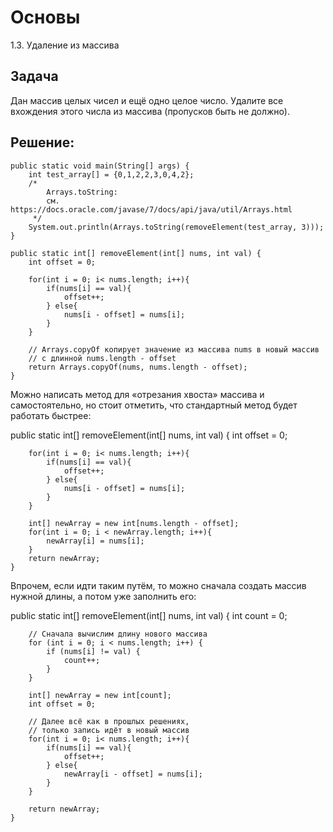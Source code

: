 # Основы

1.3. Удаление из массива

Задача
--------
Дан массив целых чисел и ещё одно целое число. Удалите все вхождения этого числа из массива (пропусков быть не должно).


Решение:
--------
    public static void main(String[] args) {
        int test_array[] = {0,1,2,2,3,0,4,2};
        /*
            Arrays.toString:
            см. https://docs.oracle.com/javase/7/docs/api/java/util/Arrays.html
         */
        System.out.println(Arrays.toString(removeElement(test_array, 3)));
    }

    public static int[] removeElement(int[] nums, int val) {
        int offset = 0;

        for(int i = 0; i< nums.length; i++){
            if(nums[i] == val){
                offset++;
            } else{
                nums[i - offset] = nums[i];
            }
        }

        // Arrays.copyOf копирует значение из массива nums в новый массив
        // с длинной nums.length - offset
        return Arrays.copyOf(nums, nums.length - offset);
    }

Можно написать метод для «отрезания хвоста» массива и самостоятельно, но стоит отметить, что стандартный метод будет работать быстрее:

public static int[] removeElement(int[] nums, int val) {
int offset = 0;

        for(int i = 0; i< nums.length; i++){
            if(nums[i] == val){
                offset++;
            } else{
                nums[i - offset] = nums[i];
            }
        }

        int[] newArray = new int[nums.length - offset];
        for(int i = 0; i < newArray.length; i++){
            newArray[i] = nums[i];
        }
        return newArray;
    }

Впрочем, если идти таким путём, то можно сначала создать массив нужной длины, а потом уже заполнить его:

public static int[] removeElement(int[] nums, int val) {
int count = 0;

        // Сначала вычислим длину нового массива
        for (int i = 0; i < nums.length; i++) {
            if (nums[i] != val) {
                count++;
            }
        }

        int[] newArray = new int[count];
        int offset = 0;

        // Далее всё как в прошлых решениях,
        // только запись идёт в новый массив
        for(int i = 0; i< nums.length; i++){
            if(nums[i] == val){
                offset++;
            } else{
                newArray[i - offset] = nums[i];
            }
        }

        return newArray;
    }